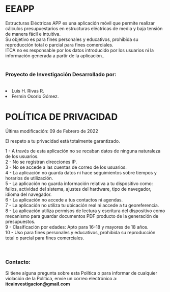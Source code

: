 
<h1>EEAPP</h1>
Estructuras Eléctricas APP es una aplicación móvil que permite realizar cálculos presupuestarios en estructuras eléctricas de media y baja tensión de manera fácil e intuitiva.<br>
Su objetivo es para fines personales y educativos, prohibida su reproducción total o parcial para fines comerciales.<br>
ITCA no es responsable por los datos introducido por los usuarios ni la información generada a partir de la aplicación..<br><br>

<h3>Proyecto de Investigación Desarrollado por:</h3><br>
<li>Luis H. Rivas R.</li>
<li>Fermin Osorio Gómez.</li>

<h1>POLÍTICA DE PRIVACIDAD</h1>

Última modificación: 09 de Febrero de 2022

El respeto a tu privacidad está totalmente garantizado.

1 - A través de esta aplicación no se recaban datos de ninguna naturaleza de los usuarios.<br>
2 - No se registran direcciones IP.<br>
3 - No se accede a las cuentas de correo de los usuarios.<br>
4 - La aplicación no guarda datos ni hace seguimientos sobre tiempos y horarios de utilización.<br>
5 - La aplicación no guarda información relativa a tu dispositivo como: fallos, actividad del sistema, ajustes del hardware, tipo de navegador, idioma del navegador.<br>
6 - La aplicación no accede a tus contactos ni agendas.<br>
7 - La aplicación no utiliza tu ubicación real ni accede a tu georeferencia.<br>
8 - La aplicación utiliza permisos de lectura y escritura del dispositivo como mecanismo para guardar documentos PDF producto de la generación de presupuestos.<br>
9 - Clasificación por edades: Apto para 16-18 y mayores de 18 años.<br>
10 - Uso para fines personales y educativos, prohibida su reproducción total o parcial para fines comerciales.<br>
<br><br>

<h3>Contacto:</h3>
Si tiene alguna pregunta sobre esta Política o para informar de cualquier violación de la Política, envíe un correo electrónico a: <b>itcainvestigacion@gmail.com</b>
